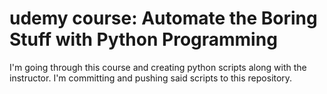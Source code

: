# udemy course: Automate the Boring Stuff with Python Programming

I'm going through this course and creating python scripts along with the instructor. I'm committing and pushing said scripts to this repository.
